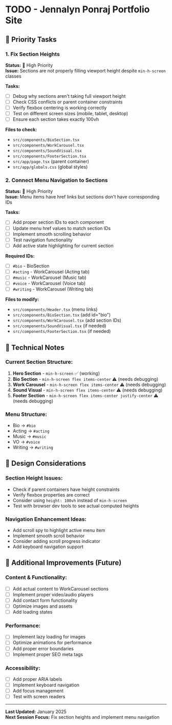 # TODO - Jennalyn Ponraj Portfolio Site

## 🎯 Priority Tasks

### 1. Fix Section Heights
**Status:** 🔴 High Priority  
**Issue:** Sections are not properly filling viewport height despite `min-h-screen` classes

**Tasks:**
- [ ] Debug why sections aren't taking full viewport height
- [ ] Check CSS conflicts or parent container constraints
- [ ] Verify flexbox centering is working correctly
- [ ] Test on different screen sizes (mobile, tablet, desktop)
- [ ] Ensure each section takes exactly 100vh

**Files to check:**
- `src/components/BioSection.tsx`
- `src/components/WorkCarousel.tsx` 
- `src/components/SoundVisual.tsx`
- `src/components/FooterSection.tsx`
- `src/app/page.tsx` (parent container)
- `src/app/globals.css` (global styles)

### 2. Connect Menu Navigation to Sections
**Status:** 🔴 High Priority  
**Issue:** Menu items have href links but sections don't have corresponding IDs

**Tasks:**
- [ ] Add proper section IDs to each component
- [ ] Update menu href values to match section IDs
- [ ] Implement smooth scrolling behavior
- [ ] Test navigation functionality
- [ ] Add active state highlighting for current section

**Required IDs:**
- [ ] `#bio` - BioSection
- [ ] `#acting` - WorkCarousel (Acting tab)
- [ ] `#music` - WorkCarousel (Music tab) 
- [ ] `#voice` - WorkCarousel (Voice tab)
- [ ] `#writing` - WorkCarousel (Writing tab)

**Files to modify:**
- `src/components/Header.tsx` (menu links)
- `src/components/BioSection.tsx` (add id="bio")
- `src/components/WorkCarousel.tsx` (add section IDs)
- `src/components/SoundVisual.tsx` (if needed)
- `src/components/FooterSection.tsx` (if needed)

## 🔧 Technical Notes

### Current Section Structure:
1. **Hero Section** - `min-h-screen` ✅ (working)
2. **Bio Section** - `min-h-screen flex items-center` ⚠️ (needs debugging)
3. **Work Carousel** - `min-h-screen flex items-center` ⚠️ (needs debugging)
4. **Sound Visual** - `min-h-screen flex items-center` ⚠️ (needs debugging)
5. **Footer Section** - `min-h-screen flex items-center justify-center` ⚠️ (needs debugging)

### Menu Structure:
- Bio → `#bio`
- Acting → `#acting` 
- Music → `#music`
- VO → `#voice`
- Writing → `#writing`

## 🎨 Design Considerations

### Section Height Issues:
- Check if parent containers have height constraints
- Verify flexbox properties are correct
- Consider using `height: 100vh` instead of `min-h-screen`
- Test with browser dev tools to see actual computed heights

### Navigation Enhancement Ideas:
- Add scroll spy to highlight active menu item
- Implement smooth scroll behavior
- Consider adding scroll progress indicator
- Add keyboard navigation support

## 📝 Additional Improvements (Future)

### Content & Functionality:
- [ ] Add actual content to WorkCarousel sections
- [ ] Implement proper video/audio players
- [ ] Add contact form functionality
- [ ] Optimize images and assets
- [ ] Add loading states

### Performance:
- [ ] Implement lazy loading for images
- [ ] Optimize animations for performance
- [ ] Add proper error boundaries
- [ ] Implement proper SEO meta tags

### Accessibility:
- [ ] Add proper ARIA labels
- [ ] Implement keyboard navigation
- [ ] Add focus management
- [ ] Test with screen readers

---

**Last Updated:** January 2025  
**Next Session Focus:** Fix section heights and implement menu navigation
